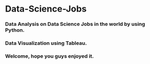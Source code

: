 # Data-Science-Jobs
### Data Analysis on Data Science Jobs in the world by using Python.
### Data Visualization using Tableau.
### Welcome, hope you guys enjoyed it.
